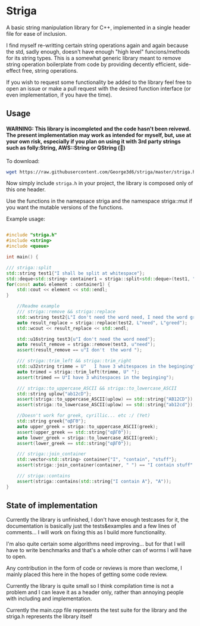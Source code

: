 # Striga

A basic string manipulation library for C++, implemented in a single header file for ease of inclusion.

I find myself re-writting certain string operations again and again because the std, sadly enough, doesn't have enough "high level" funcions/methods for its string types. This is a somewhat generic library meant to remove
string operation boilerplate from code by providing decently efficient, side-effect free, string operations.

If you wish to request some functionality be added to the library feel free to open an issue or make a pull request with the desired function interface (or even implementation, if you have the time).

## Usage

#### WARNING: This library is incompleted and the code hasn't been reivewd. The present implementation may work as intended for myself, but, use at your own risk, especially if you plan on using it with 3rd party strings such as folly:String, AWS::String or QString (&#x1F34E;)

To download:

```bash
wget https://raw.githubusercontent.com/George3d6/striga/master/striga.h
```

Now simply include ``` striga.h ``` in your project, the library is composed only of this one header.

Use the functions in the namepsace striga and the namespace striga::mut if you want the mutable versions of
the functions.

Example usage:

```c++

#include "striga.h"
#include <string>
#include <queue>

int main() {

/// striga::split
std::string test1{"I shall be split at whitespace"};
std::deque<std::string> container1 = striga::split<std::deque>(test1, " ");
for(const auto& element : container1) {
    std::cout << element << std::endl;
}

    //Readme example
    /// striga::remove && striga::replace
    std::wstring test2{L"I don't need the word need, I need the word greed"};
    auto result_replace = striga::replace(test2, L"need", L"greed");
    std::wcout << result_replace << std::endl;

    std::u16string test3{u"I don't need the word need"};
    auto result_remove = striga::remove(test3, u"need");
    assert(result_remove == u"I don't  the word ");

    /// striga::trim_left && striga::trim_right
    std::u32string trimme = U"   I have 3 whitespaces in the beginging";
    auto trimed = striga::trim_left(trimme, U" ");
    assert(trimed == U"I have 3 whitespaces in the beginging");

    /// striga::to_uppercase_ASCII && striga::to_lowercase_ASCII
    std::string uplow{"ab12cD"};
    assert(striga::to_uppercase_ASCII(uplow) == std::string{"AB12CD"});
    assert(striga::to_lowercase_ASCII(uplow) == std::string{"ab12cd"});

    //Doesn't work for greek, cyrillic... etc :/ (Yet)
    std::string greek{"αβΓΘ"};
    auto upper_greek = striga::to_uppercase_ASCII(greek);
    assert(upper_greek == std::string{"αβΓΘ"});
    auto lower_greek = striga::to_lowercase_ASCII(greek);
    assert(lower_greek == std::string{"αβΓΘ"});

    /// striga::join_container
    std::vector<std::string> container{"I", "contain", "stuff"};
    assert(striga::join_container(container, " ") == "I contain stuff" );

    /// striga::contains
    assert(striga::contains(std::string{"I contain A"}, "A"));
}

```

## State of implementation

Currently the library is unfinished, I don't have enough testcases for it, the documentation is basically just the tests&examples and a few lines of comments... I will work on fixing this as I build more functionality.

I'm also quite certain some algorithms need improving... but for that I will have to write benchmarks and that's a whole other can of worms I will have to open.

Any contribution in the form of code or reviews is more than weclome, I mainly placed this here in the hopes of getting some code review.

Currently the library is quite small so I think compilation time is not a problem and I can leave it as a header only, rather than annoying people with including and implementation.

Currently the main.cpp file represents the test suite for the library and the striga.h represents the library itself
